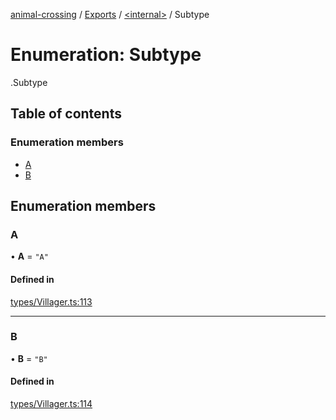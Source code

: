 [animal-crossing](../README.md) / [Exports](../modules.md) / [<internal\>](../modules/internal_.md) / Subtype

# Enumeration: Subtype

[<internal>](../modules/internal_.md).Subtype

## Table of contents

### Enumeration members

- [A](internal_.Subtype.md#a)
- [B](internal_.Subtype.md#b)

## Enumeration members

### A

• **A** = `"A"`

#### Defined in

[types/Villager.ts:113](https://github.com/Norviah/animal-crossing/blob/d6e407b/module/types/Villager.ts#L113)

___

### B

• **B** = `"B"`

#### Defined in

[types/Villager.ts:114](https://github.com/Norviah/animal-crossing/blob/d6e407b/module/types/Villager.ts#L114)
